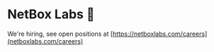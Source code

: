# NetBox Labs 🚀

We're hiring, see open positions at [https://netboxlabs.com/careers](netboxlabs.com/careers)
